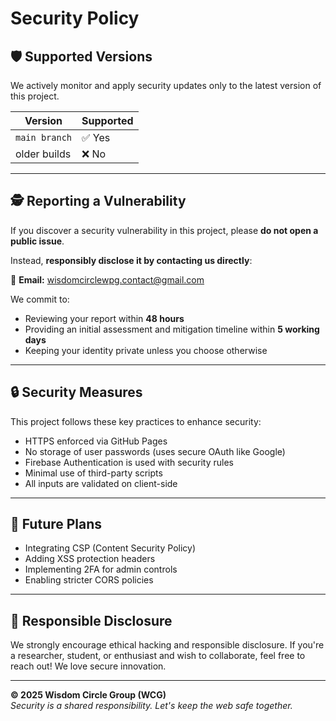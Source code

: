 # Security Policy

## 🛡️ Supported Versions

We actively monitor and apply security updates only to the latest version of this project.

| Version        | Supported          |
|----------------|--------------------|
| `main branch`  | ✅ Yes              |
| older builds   | ❌ No               |

---

## 🕵️ Reporting a Vulnerability

If you discover a security vulnerability in this project, please **do not open a public issue**.

Instead, **responsibly disclose it by contacting us directly**:

📧 **Email:** [wisdomcirclewpg.contact@gmail.com](mailto:wisdomcirclewpg.contact@gmail.com)

We commit to:

- Reviewing your report within **48 hours**
- Providing an initial assessment and mitigation timeline within **5 working days**
- Keeping your identity private unless you choose otherwise

---

## 🔒 Security Measures

This project follows these key practices to enhance security:

- HTTPS enforced via GitHub Pages
- No storage of user passwords (uses secure OAuth like Google)
- Firebase Authentication is used with security rules
- Minimal use of third-party scripts
- All inputs are validated on client-side

---

## 🔧 Future Plans

- Integrating CSP (Content Security Policy)
- Adding XSS protection headers
- Implementing 2FA for admin controls
- Enabling stricter CORS policies

---

## 📜 Responsible Disclosure

We strongly encourage ethical hacking and responsible disclosure. If you're a researcher, student, or enthusiast and wish to collaborate, feel free to reach out! We love secure innovation.

---

**© 2025 Wisdom Circle Group (WCG)**  
*Security is a shared responsibility. Let's keep the web safe together.*

